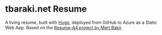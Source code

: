 # tbaraki.net Resume

A living resume, built with [Hugo](https://gohugo.io), deployed from GitHub to Azure as a Static Web App. Based on the [Resume-A4 project by Mert Bakir](https://gitlab.com/mertbakir/resume-a4).